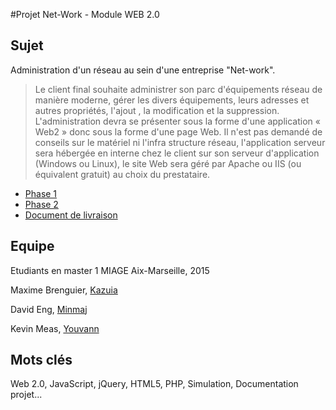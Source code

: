 #Projet Net-Work - Module WEB 2.0

## Sujet
Administration d'un réseau au sein d'une entreprise "Net-work".

>Le client final souhaite administrer son parc d'équipements réseau de manière moderne, gérer les divers équipements, leurs adresses et autres propriétés, l'ajout , la modification et la suppression.
L'administration devra se présenter sous la forme d'une application « Web2 » donc sous la forme d'une page Web.
Il n'est pas demandé de conseils sur le matériel ni l'infra structure réseau, l'application serveur sera hébergée en interne chez le client sur son serveur d'application (Windows ou Linux), le site Web sera géré par Apache ou IIS (ou équivalent gratuit) au choix du prestataire.

- [Phase 1](documents/Phase1.md)
- [Phase 2](documents/Phase2.md)
- [Document de livraison](documents/Document_livraison.md)

## Equipe
Etudiants en master 1 MIAGE Aix-Marseille, 2015

Maxime Brenguier, [Kazuia](https://github.com/kazuia)

David Eng, [Minmaj](https://github.com/minmaj)

Kevin Meas, [Youvann](https://github.com/youvann)

## Mots clés
Web 2.0, JavaScript, jQuery, HTML5, PHP, Simulation, Documentation projet...
